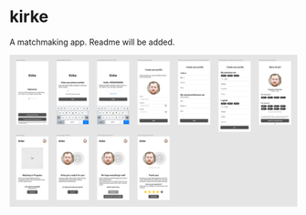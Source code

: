 # kirke

A matchmaking app. Readme will be added.

![Figma Sketch](https://github.com/makcanca/kirke/blob/master/image1.png?raw=true)